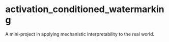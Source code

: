# activation_conditioned_watermarking
A mini-project in applying mechanistic interpretability to the real world.
